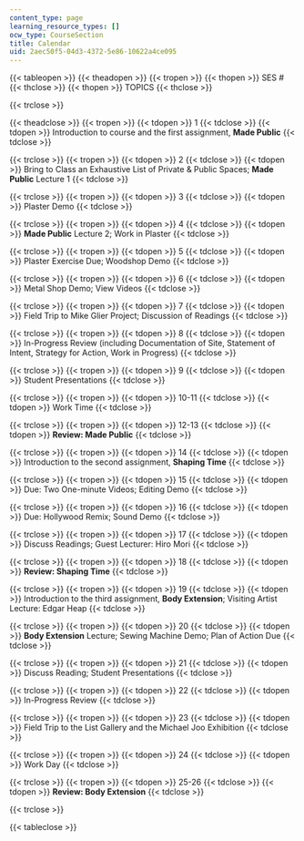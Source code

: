 ```yaml
---
content_type: page
learning_resource_types: []
ocw_type: CourseSection
title: Calendar
uid: 2aec50f5-04d3-4372-5e86-10622a4ce095
---
```


{{< tableopen >}}
{{< theadopen >}}
{{< tropen >}}
{{< thopen >}}
SES #
{{< thclose >}}
{{< thopen >}}
TOPICS
{{< thclose >}}

{{< trclose >}}

{{< theadclose >}}
{{< tropen >}}
{{< tdopen >}}
1
{{< tdclose >}}
{{< tdopen >}}
Introduction to course and the first assignment, **Made Public**
{{< tdclose >}}

{{< trclose >}}
{{< tropen >}}
{{< tdopen >}}
2
{{< tdclose >}}
{{< tdopen >}}
Bring to Class an Exhaustive List of Private & Public Spaces; **Made Public** Lecture 1
{{< tdclose >}}

{{< trclose >}}
{{< tropen >}}
{{< tdopen >}}
3
{{< tdclose >}}
{{< tdopen >}}
Plaster Demo
{{< tdclose >}}

{{< trclose >}}
{{< tropen >}}
{{< tdopen >}}
4
{{< tdclose >}}
{{< tdopen >}}
**Made Public** Lecture 2; Work in Plaster
{{< tdclose >}}

{{< trclose >}}
{{< tropen >}}
{{< tdopen >}}
5
{{< tdclose >}}
{{< tdopen >}}
Plaster Exercise Due; Woodshop Demo
{{< tdclose >}}

{{< trclose >}}
{{< tropen >}}
{{< tdopen >}}
6
{{< tdclose >}}
{{< tdopen >}}
Metal Shop Demo; View Videos
{{< tdclose >}}

{{< trclose >}}
{{< tropen >}}
{{< tdopen >}}
7
{{< tdclose >}}
{{< tdopen >}}
Field Trip to Mike Glier Project; Discussion of Readings
{{< tdclose >}}

{{< trclose >}}
{{< tropen >}}
{{< tdopen >}}
8
{{< tdclose >}}
{{< tdopen >}}
In-Progress Review (including Documentation of Site, Statement of Intent, Strategy for Action, Work in Progress)
{{< tdclose >}}

{{< trclose >}}
{{< tropen >}}
{{< tdopen >}}
9
{{< tdclose >}}
{{< tdopen >}}
Student Presentations
{{< tdclose >}}

{{< trclose >}}
{{< tropen >}}
{{< tdopen >}}
10-11
{{< tdclose >}}
{{< tdopen >}}
Work Time
{{< tdclose >}}

{{< trclose >}}
{{< tropen >}}
{{< tdopen >}}
12-13
{{< tdclose >}}
{{< tdopen >}}
**Review: Made Public**
{{< tdclose >}}

{{< trclose >}}
{{< tropen >}}
{{< tdopen >}}
14
{{< tdclose >}}
{{< tdopen >}}
Introduction to the second assignment, **Shaping Time**
{{< tdclose >}}

{{< trclose >}}
{{< tropen >}}
{{< tdopen >}}
15
{{< tdclose >}}
{{< tdopen >}}
Due: Two One-minute Videos; Editing Demo
{{< tdclose >}}

{{< trclose >}}
{{< tropen >}}
{{< tdopen >}}
16
{{< tdclose >}}
{{< tdopen >}}
Due: Hollywood Remix; Sound Demo
{{< tdclose >}}

{{< trclose >}}
{{< tropen >}}
{{< tdopen >}}
17
{{< tdclose >}}
{{< tdopen >}}
Discuss Readings; Guest Lecturer: Hiro Mori
{{< tdclose >}}

{{< trclose >}}
{{< tropen >}}
{{< tdopen >}}
18
{{< tdclose >}}
{{< tdopen >}}
**Review: Shaping Time**
{{< tdclose >}}

{{< trclose >}}
{{< tropen >}}
{{< tdopen >}}
19
{{< tdclose >}}
{{< tdopen >}}
Introduction to the third assignment, **Body Extension**; Visiting Artist Lecture: Edgar Heap
{{< tdclose >}}

{{< trclose >}}
{{< tropen >}}
{{< tdopen >}}
20
{{< tdclose >}}
{{< tdopen >}}
**Body Extension** Lecture; Sewing Machine Demo; Plan of Action Due
{{< tdclose >}}

{{< trclose >}}
{{< tropen >}}
{{< tdopen >}}
21
{{< tdclose >}}
{{< tdopen >}}
Discuss Reading; Student Presentations
{{< tdclose >}}

{{< trclose >}}
{{< tropen >}}
{{< tdopen >}}
22
{{< tdclose >}}
{{< tdopen >}}
In-Progress Review
{{< tdclose >}}

{{< trclose >}}
{{< tropen >}}
{{< tdopen >}}
23
{{< tdclose >}}
{{< tdopen >}}
Field Trip to the List Gallery and the Michael Joo Exhibition
{{< tdclose >}}

{{< trclose >}}
{{< tropen >}}
{{< tdopen >}}
24
{{< tdclose >}}
{{< tdopen >}}
Work Day
{{< tdclose >}}

{{< trclose >}}
{{< tropen >}}
{{< tdopen >}}
25-26
{{< tdclose >}}
{{< tdopen >}}
**Review: Body Extension**
{{< tdclose >}}

{{< trclose >}}

{{< tableclose >}}